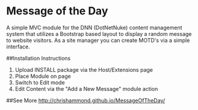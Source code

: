 # Message of the Day
A simple MVC module for the DNN (DotNetNuke) content management system that utilizes a Bootstrap based layout to display a random message to website visitors. As a site manager you can create MOTD's via a simple interface.

##Installation Instructions
1. Upload INSTALL package via the Host/Extensions page
2. Place Module on page
3. Switch to Edit mode
4. Edit Content via the "Add a New Message" module action


##See More
http://chrishammond.github.io/MessageOfTheDay/
